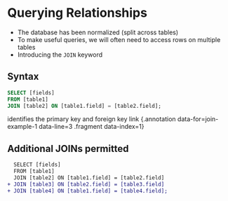 # Querying Relationships

* The database has been normalized (split across tables)
* To make useful queries, we will often need to access rows on multiple tables
* Introducing the `JOIN` keyword


<div class='row'>
<div class='cell-4'>

## Syntax 

```sql {#join-example-1 data-span="3:18:48 .fragment data-style=highlight-in data-index=1"}
SELECT [fields] 
FROM [table1]
JOIN [table2] ON [table1.field] = [table2.field];
```

</div>
<div class='cell-2 smallest'>

identifies the primary key and foreign key link {.annotation data-for=join-example-1 data-line=3 .fragment data-index=1}

</div>
</div> <!-- end row -->

<div class='row fragment' data-index=2>
<div class='cell-4'>

## Additional JOINs permitted

```diff {#join-example-2}
  SELECT [fields] 
  FROM [table1]
  JOIN [table2] ON [table1.field] = [table2.field]
+ JOIN [table3] ON [table2.field] = [table3.field]
+ JOIN [table4] ON [table1.field] = [table4.field];
```

</div>
<div class='cell-2 smallest'>

</div>
</div>
